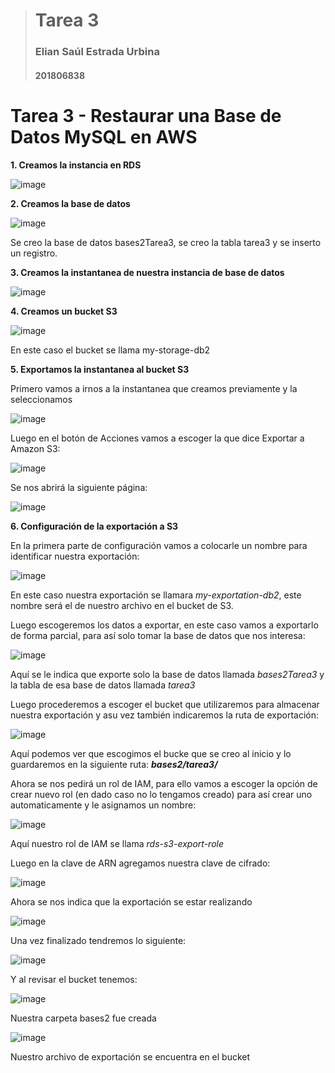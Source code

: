 > # Tarea 3
> 
> ### Elian Saúl Estrada Urbina
> 
> #### 201806838

# Tarea 3 - Restaurar una Base de Datos MySQL en AWS

**1. Creamos la instancia en RDS**

![image](./images/01.png)

**2. Creamos la base de datos**

<img src="./images/02.png" title="" alt="image" data-align="center">

Se creo la base de datos bases2Tarea3, se creo la tabla tarea3 y se inserto un registro.

**3. Creamos la instantanea de nuestra instancia de base de datos**

![image](.\images\03.png)

**4. Creamos un bucket S3**

![image](.\images\04.png)

En este caso el bucket se llama my-storage-db2

**5. Exportamos la instantanea al bucket S3**

Primero vamos a irnos a la instantanea que creamos previamente y la seleccionamos

![image](.\images\05.png)

Luego en el botón de Acciones vamos a escoger la que dice Exportar a Amazon S3: 

![image](.\images\06.png)

Se nos abrirá la siguiente página: 

![image](.\images\07.png)

**6. Configuración de la exportación a S3**

En la primera parte de configuración vamos a colocarle un nombre para identificar nuestra exportación: 

![image](.\images\08.png)

En este caso nuestra exportación se llamara _my-exportation-db2_, este nombre será el de nuestro archivo en el bucket de S3.

Luego escogeremos los datos a exportar, en este caso vamos a exportarlo de forma parcial, para así solo tomar la base de datos que nos interesa: 

![image](.\images\09.png)

Aquí se le indica que exporte solo la base de datos llamada _bases2Tarea3_ y la tabla de esa base de datos llamada _tarea3_

Luego procederemos a escoger el bucket que utilizaremos para almacenar nuestra exportación y asu vez también indicaremos la ruta de exportación:

![image](.\images\10.png)

Aquí podemos ver que escogimos el bucke que se creo al inicio y lo guardaremos en la siguiente ruta: **_bases2/tarea3/_**

Ahora se nos pedirá un rol de IAM, para ello vamos a escoger la opción de crear nuevo rol (en dado caso no lo tengamos creado) para así crear uno automaticamente y le asignamos un nombre: 

![image](.\images\11.png)

Aquí nuestro rol de IAM se llama _rds-s3-export-role_

Luego en la clave de ARN agregamos nuestra clave de cifrado: 

![image](.\images\12.png)

Ahora se nos indica que la exportación se estar realizando 

![image](.\images\13.png)

Una vez finalizado tendremos lo siguiente: 

![image](.\images\14.png)

Y al revisar el bucket tenemos: 

![image](.\images\15.png)

Nuestra carpeta bases2 fue creada

![image](.\images\16.png)

Nuestro archivo de exportación se encuentra en el bucket
